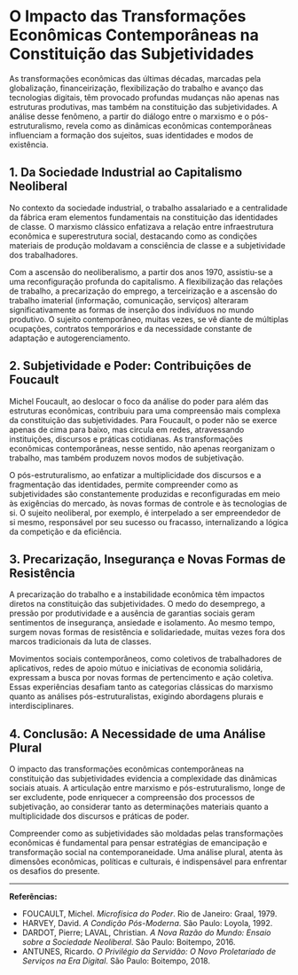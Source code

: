 
# O Impacto das Transformações Econômicas Contemporâneas na Constituição das Subjetividades

As transformações econômicas das últimas décadas, marcadas pela globalização, financeirização, flexibilização do trabalho e avanço das tecnologias digitais, têm provocado profundas mudanças não apenas nas estruturas produtivas, mas também na constituição das subjetividades. A análise desse fenômeno, a partir do diálogo entre o marxismo e o pós-estruturalismo, revela como as dinâmicas econômicas contemporâneas influenciam a formação dos sujeitos, suas identidades e modos de existência.

## 1. Da Sociedade Industrial ao Capitalismo Neoliberal

No contexto da sociedade industrial, o trabalho assalariado e a centralidade da fábrica eram elementos fundamentais na constituição das identidades de classe. O marxismo clássico enfatizava a relação entre infraestrutura econômica e superestrutura social, destacando como as condições materiais de produção moldavam a consciência de classe e a subjetividade dos trabalhadores.

Com a ascensão do neoliberalismo, a partir dos anos 1970, assistiu-se a uma reconfiguração profunda do capitalismo. A flexibilização das relações de trabalho, a precarização do emprego, a terceirização e a ascensão do trabalho imaterial (informação, comunicação, serviços) alteraram significativamente as formas de inserção dos indivíduos no mundo produtivo. O sujeito contemporâneo, muitas vezes, se vê diante de múltiplas ocupações, contratos temporários e da necessidade constante de adaptação e autogerenciamento.

## 2. Subjetividade e Poder: Contribuições de Foucault

Michel Foucault, ao deslocar o foco da análise do poder para além das estruturas econômicas, contribuiu para uma compreensão mais complexa da constituição das subjetividades. Para Foucault, o poder não se exerce apenas de cima para baixo, mas circula em redes, atravessando instituições, discursos e práticas cotidianas. As transformações econômicas contemporâneas, nesse sentido, não apenas reorganizam o trabalho, mas também produzem novos modos de subjetivação.

O pós-estruturalismo, ao enfatizar a multiplicidade dos discursos e a fragmentação das identidades, permite compreender como as subjetividades são constantemente produzidas e reconfiguradas em meio às exigências do mercado, às novas formas de controle e às tecnologias de si. O sujeito neoliberal, por exemplo, é interpelado a ser empreendedor de si mesmo, responsável por seu sucesso ou fracasso, internalizando a lógica da competição e da eficiência.

## 3. Precarização, Insegurança e Novas Formas de Resistência

A precarização do trabalho e a instabilidade econômica têm impactos diretos na constituição das subjetividades. O medo do desemprego, a pressão por produtividade e a ausência de garantias sociais geram sentimentos de insegurança, ansiedade e isolamento. Ao mesmo tempo, surgem novas formas de resistência e solidariedade, muitas vezes fora dos marcos tradicionais da luta de classes.

Movimentos sociais contemporâneos, como coletivos de trabalhadores de aplicativos, redes de apoio mútuo e iniciativas de economia solidária, expressam a busca por novas formas de pertencimento e ação coletiva. Essas experiências desafiam tanto as categorias clássicas do marxismo quanto as análises pós-estruturalistas, exigindo abordagens plurais e interdisciplinares.

## 4. Conclusão: A Necessidade de uma Análise Plural

O impacto das transformações econômicas contemporâneas na constituição das subjetividades evidencia a complexidade das dinâmicas sociais atuais. A articulação entre marxismo e pós-estruturalismo, longe de ser excludente, pode enriquecer a compreensão dos processos de subjetivação, ao considerar tanto as determinações materiais quanto a multiplicidade dos discursos e práticas de poder.

Compreender como as subjetividades são moldadas pelas transformações econômicas é fundamental para pensar estratégias de emancipação e transformação social na contemporaneidade. Uma análise plural, atenta às dimensões econômicas, políticas e culturais, é indispensável para enfrentar os desafios do presente.

---
**Referências:**
- FOUCAULT, Michel. _Microfísica do Poder_. Rio de Janeiro: Graal, 1979.
- HARVEY, David. _A Condição Pós-Moderna_. São Paulo: Loyola, 1992.
- DARDOT, Pierre; LAVAL, Christian. _A Nova Razão do Mundo: Ensaio sobre a Sociedade Neoliberal_. São Paulo: Boitempo, 2016.
- ANTUNES, Ricardo. _O Privilégio da Servidão: O Novo Proletariado de Serviços na Era Digital_. São Paulo: Boitempo, 2018.
```

